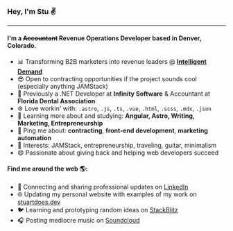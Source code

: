 ### Hey, I'm Stu ✌️

---

#### I'm a ~~Accountant~~ Revenue Operations Developer based in Denver, Colorado.</h4>

- 📊 Transforming B2B marketers into revenue leaders @ [**Intelligent Demand**](https://intelligentdemand.com)
- 😎 Open to contracting opportunities if the project sounds cool (especially anything JAMStack)
- 🏢 Previously a .NET Developer at **Infinity Software** & Accountant at **Florida Dental Association**
- ⚙️ Love workin' with: `.astro`, `.js`, `.ts`, `.vue`, `.html`, `.scss`, `.mdx`, `.json`
- 🌱 Learning more about and studying: **Angular, Astro, Writing, Marketing, Entrepreneurship**
- 💬 Ping me about: **contracting**, **front-end development**, **marketing automation**
- 💜 Interests: JAMStack, entrepreneurship, traveling, guitar, minimalism
- 😄 Passionate about giving back and helping web developers succeed

#### Find me around the web 🌎:

- 💼 Connecting and sharing professional updates on [LinkedIn](https://linkedin.com/in/stuartpbw/)
- 🌐 Updating my personal website with examples of my work on [stuartdoes.dev](https://stuartdoes.dev/)
- 🐦 Learning and prototyping random ideas on [StackBlitz](https://stackblitz.com/@stuartpbw/)
- 🎧 Posting mediocre music on [Soundcloud](https://soundcloud.com/blanton-deeps/)
